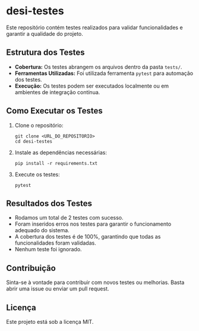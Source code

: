 # desi-testes

Este repositório contém testes realizados para validar funcionalidades e garantir a qualidade do projeto.

## Estrutura dos Testes

- **Cobertura:** Os testes abrangem os arquivos dentro da pasta `tests/`.
- **Ferramentas Utilizadas:** Foi utilizada ferramenta `pytest` para automação dos testes.
- **Execução:** Os testes podem ser executados localmente ou em ambientes de integração contínua.

## Como Executar os Testes

1. Clone o repositório:
    ```
    git clone <URL_DO_REPOSITORIO>
    cd desi-testes
    ```
2. Instale as dependências necessárias:
    ```
    pip install -r requirements.txt
    ```
3. Execute os testes:
    ```
    pytest
    ```

## Resultados dos Testes

- Rodamos um total de 2 testes com sucesso.
- Foram inseridos erros nos testes para garantir o funcionamento adequado do sistema.
- A cobertura dos testes é de 100%, garantindo que todas as funcionalidades foram validadas.
- Nenhum teste foi ignorado.

## Contribuição

Sinta-se à vontade para contribuir com novos testes ou melhorias. 
Basta abrir uma issue ou enviar um pull request.

## Licença

Este projeto está sob a licença MIT.